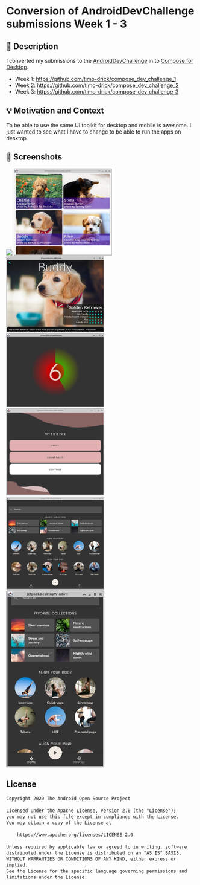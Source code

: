 # Conversion of AndroidDevChallenge submissions Week 1 - 3

## :scroll: Description
I converted my submissions to the 
[AndroidDevChallenge](https://developer.android.com/dev-challenge) in to 
[Compose for Desktop](https://www.jetbrains.com/lp/compose/).
* Week 1: https://github.com/timo-drick/compose_dev_challenge_1
* Week 2: https://github.com/timo-drick/compose_dev_challenge_2
* Week 3: https://github.com/timo-drick/compose_dev_challenge_3

## :bulb: Motivation and Context
To be able to use the same UI toolkit for desktop and mobile is awesome.
I just wanted to see what I have to change to be able to run the apps on desktop.

## :camera_flash: Screenshots
<img src="/screenshots/video.webp" width="480">
<img src="/screenshots/week1_overview_1.webp" width="260">&emsp;<img src="/screenshots/week1_detail_1.webp" width="260">
<img src="/screenshots/week2_countposer_1.webp" width="260">
<img src="/screenshots/week3_start_1.webp" width="260">&emsp;<img src="/screenshots/week3_home_1.webp" width="260">&emsp;<img src="/screenshots/week3_home_2.webp" width="260">


## License
```
Copyright 2020 The Android Open Source Project

Licensed under the Apache License, Version 2.0 (the "License");
you may not use this file except in compliance with the License.
You may obtain a copy of the License at

    https://www.apache.org/licenses/LICENSE-2.0

Unless required by applicable law or agreed to in writing, software
distributed under the License is distributed on an "AS IS" BASIS,
WITHOUT WARRANTIES OR CONDITIONS OF ANY KIND, either express or implied.
See the License for the specific language governing permissions and
limitations under the License.
```